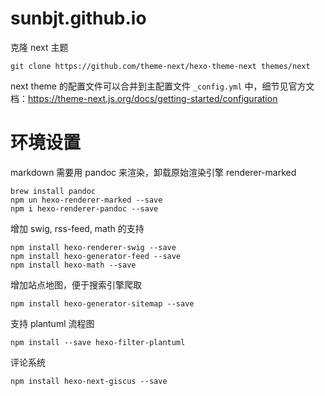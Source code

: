 # sunbjt.github.io

克隆 next 主题

```
git clone https://github.com/theme-next/hexo-theme-next themes/next
```

next theme 的配置文件可以合并到主配置文件 `_config.yml` 中，细节见官方文档：https://theme-next.js.org/docs/getting-started/configuration

# 环境设置

markdown 需要用 pandoc 来渲染，卸载原始渲染引擎 renderer-marked 

```
brew install pandoc
npm un hexo-renderer-marked --save
npm i hexo-renderer-pandoc --save
```

增加 swig, rss-feed, math 的支持

```
npm install hexo-renderer-swig --save
npm install hexo-generator-feed --save
npm install hexo-math --save
```

增加站点地图，便于搜索引擎爬取

```
npm install hexo-generator-sitemap --save
```

支持 plantuml 流程图

```
npm install --save hexo-filter-plantuml
```

评论系统 

```
npm install hexo-next-giscus --save
```